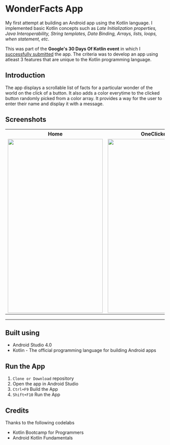 # **WonderFacts App**
My first attempt at building an Android app using the Kotlin language. I implemented basic Kotlin concepts such as *Late Initialization properties, Java Interoperability, String templates, Data Binding, Arrays, lists, loops, when statement, etc*. 

This was part of the **Google's 30 Days Of Kotlin event** in which I [successfully submitted](https://drive.google.com/file/d/1npot4mBemObCeiuvqi09-3pvN6iBlB_p/view?usp=sharing) the app. The criteria was to develop an app using atleast 3 features that are unique to the Kotlin programming language. 
## **Introduction**
The app displays a scrollable list of facts for a particular wonder of the world on the click of a button. It also adds a color everytime to the clicked button randomly picked from a color array. It provides a way for the user to enter their name and display it with a message.
## **Screenshots**
<table style="width:100%">
  <tr>
    <th>Home</th>
    <th>OneClicked</th>
    <th>AllClicked</th>
  </tr>
  <tr>
    <td><img height=550px width=300px src="https://user-images.githubusercontent.com/40301340/83938545-ef7b9780-a7f2-11ea-978b-46a3af6a3fda.JPG"/></td>
    <td><img height=550px width=300px src="https://user-images.githubusercontent.com/40301340/83938556-0621ee80-a7f3-11ea-860a-52bb1cd6b0ac.JPG"/></td>
    <td><img height=550px width=300px src="https://user-images.githubusercontent.com/40301340/83938561-15a13780-a7f3-11ea-94be-158e759c516f.JPG"/></td>
  </tr>
</table>

---
## **Built using**
* Android Studio 4.0
* Kotlin - The official programming language for building Android apps
## **Run the App**
1. `Clone or Download` repository
2. Open the app in Android Studio
3. `Ctrl+F9` Build the App
4. `Shift+F10` Run the App
## Credits
Thanks to the following codelabs
* Kotlin Bootcamp for Programmers
* Android Kotlin Fundamentals
